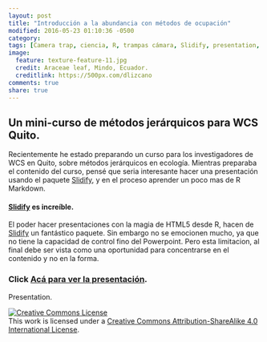 ```yaml
---
layout: post
title: "Introducción a la abundancia con métodos de ocupación"
modified: 2016-05-23 01:10:36 -0500
category:
tags: [Camera trap, ciencia, R, trampas cámara, Slidify, presentation, Hierarchical modeling]
image:
  feature: texture-feature-11.jpg
  credit: Araceae leaf, Mindo, Ecuador.
  creditlink: https://500px.com/dlizcano
comments: true
share: true
---
```


## Un mini-curso de métodos jerárquicos para WCS Quito.

Recientemente he estado preparando un curso para los investigadores de WCS en Quito, sobre métodos jerárquicos en ecología. Mientras preparaba el contenido del curso, pensé que seria interesante hacer una presentación usando el paquete [Slidify](http://slidify.github.io/), y en el proceso aprender un poco mas de R Markdown.  

#### [Slidify](http://slidify.github.io/) es increíble.

El poder hacer presentaciones con la magia de HTML5 desde R, hacen de [Slidify](http://slidify.github.io/) un fantástico paquete. Sin embargo no se emocionen mucho, ya que no tiene la capacidad de control fino del Powerpoint. Pero esta limitacion, al final debe ser vista como una oportunidad para concentrarse en el contenido y no en la forma.   


### Click [Acá para ver la presentación](https://dlizcano.github.io/IntroOccuPresent).


<object data="https://dlizcano.github.io/IntroOccuPresent" width="400" height="300" type="text/html">
    Presentation.
</object>



<p>
<a rel="license" href="http://creativecommons.org/licenses/by-sa/4.0/"><img alt="Creative Commons License" style="border-width:0" src="http://i.creativecommons.org/l/by-sa/4.0/88x31.png" /></a><br />This work is licensed under a <a rel="license" href="http://creativecommons.org/licenses/by-sa/4.0/">Creative Commons Attribution-ShareAlike 4.0 International License</a>.
</p>
